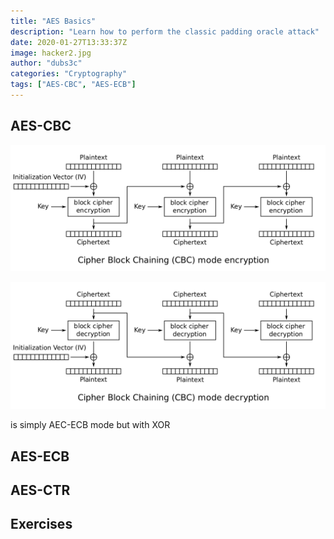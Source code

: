 ```yaml
---
title: "AES Basics"
description: "Learn how to perform the classic padding oracle attack"
date: 2020-01-27T13:33:37Z
image: hacker2.jpg
author: "dubs3c"
categories: "Cryptography"
tags: ["AES-CBC", "AES-ECB"]
---
```




## AES-CBC
![images/CBC_encryption.png](images/CBC_encryption.png)


![images/CBC_decryption.png](images/CBC_decryption.png)

is simply AEC-ECB mode but with XOR

## AES-ECB

## AES-CTR

## Exercises